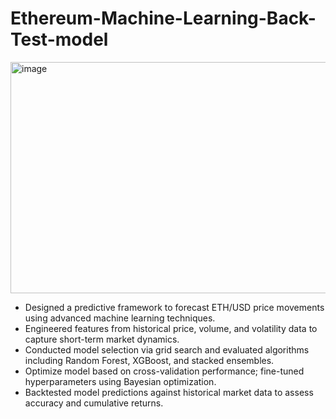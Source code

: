 # Ethereum-Machine-Learning-Back-Test-model
<img width="675" height="370" alt="image" src="https://github.com/user-attachments/assets/39978769-f3ba-4e9a-8f53-ab4ac64bbfef" />

* Designed a predictive framework to forecast ETH/USD price movements using advanced machine learning techniques.
* Engineered features from historical price, volume, and volatility data to capture short-term market dynamics.
* Conducted model selection via grid search and evaluated algorithms including Random Forest, XGBoost, and stacked ensembles.
* Optimize model based on cross-validation performance; fine-tuned hyperparameters using Bayesian optimization.
* Backtested model predictions against historical market data to assess accuracy and cumulative returns. 
